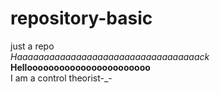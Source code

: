 # repository-basic
just a repo\
*Haaaaaaaaaaaaaaaaaaaaaaaaaaaaaaaaaack*\
**Hellooooooooooooooooooooooo**\
I am a control theorist-_-
